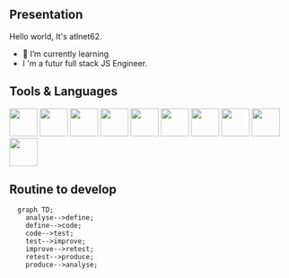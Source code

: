 Presentation
-
Hello world, It's atlnet62.
- 🌱 I’m currently learning 
- I 'm a futur full stack JS Engineer.

Tools & Languages
-
<img width="50px" src="https://cdn.jsdelivr.net/gh/devicons/devicon/icons/linux/linux-original.svg" /> <img width="50px" src="https://cdn.jsdelivr.net/gh/devicons/devicon/icons/windows8/windows8-original.svg" />
<img width="50px" src="https://cdn.jsdelivr.net/gh/devicons/devicon/icons/apache/apache-original.svg" /> <img width="50px" src="https://cdn.jsdelivr.net/gh/devicons/devicon/icons/nodejs/nodejs-original.svg" />
<img width="50px" src="https://cdn.jsdelivr.net/gh/devicons/devicon/icons/html5/html5-original.svg" /> <img width="50px" src="https://cdn.jsdelivr.net/gh/devicons/devicon/icons/css3/css3-original.svg" /> <img width="50px" src="https://cdn.jsdelivr.net/gh/devicons/devicon/icons/javascript/javascript-original.svg" />  <img width="50px" src="https://cdn.jsdelivr.net/gh/devicons/devicon/icons/react/react-original.svg" />  <img width="50px" src="https://cdn.jsdelivr.net/gh/devicons/devicon/icons/php/php-original.svg" /> <img width="50px" src="https://cdn.jsdelivr.net/gh/devicons/devicon/icons/mysql/mysql-original.svg" />

Routine to develop
-
```mermaid
  graph TD;
    analyse-->define;
    define-->code;
    code-->test;
    test-->improve;
    improve-->retest;
    retest-->produce;
    produce-->analyse;
```
  

<!--
**atlnet62/atlnet62** is a ✨ _special_ ✨ repository because its `README.md` (this file) appears on your GitHub profile.

Here are some ideas to get you started:

- 🔭 I’m currently working on ...
- 🌱 I’m currently learning ...
- 👯 I’m looking to collaborate on ...
- 🤔 I’m looking for help with ...
- 💬 Ask me about ...
- 📫 How to reach me: ...
- 😄 Pronouns: ...
- ⚡ Fun fact: ...
-->
